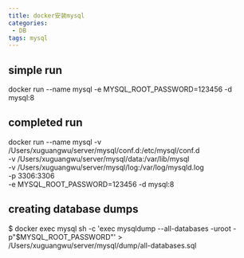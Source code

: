 ```yaml
---
title: docker安装mysql
categories:
 - DB
tags: mysql
---
```


## simple run
docker run --name mysql -e MYSQL_ROOT_PASSWORD=123456 -d mysql:8

## completed run
docker run --name mysql -v /Users/xuguangwu/server/mysql/conf.d:/etc/mysql/conf.d \
-v /Users/xuguangwu/server/mysql/data:/var/lib/mysql \
-v /Users/xuguangwu/server/mysql/log:/var/log/mysqld.log \
-p 3306:3306 \
-e MYSQL_ROOT_PASSWORD=123456 -d mysql:8

## creating database dumps
$ docker exec mysql sh -c 'exec mysqldump --all-databases -uroot -p"$MYSQL_ROOT_PASSWORD"' > /Users/xuguangwu/server/mysql/dump/all-databases.sql







